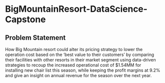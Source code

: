 # BigMountainResort-DataScience-Capstone

## Problem Statement
How Big Mountain resort could alter its pricing strategy to lower the operation cost based on the ‘best value to their customers’ by comparing their facilities with other resorts in their market segment using data-driven strategies to recoup the increased operational cost of $1.54MM for installing new chair list this season, while keeping the profit margins at 9.2% and give an insight on annual revenue for the season over the next year.
